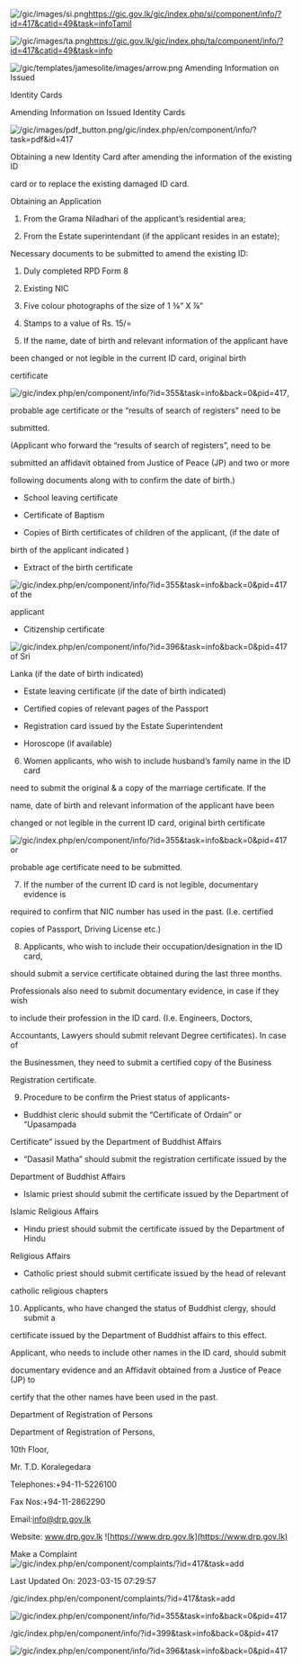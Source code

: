 <!-- Source: https://gic.gov.lk/gic/index.php/en/component/info/?id=417&catid=49&task=info -->

![/gic/images/si.png](/gic/images/si.png)https://gic.gov.lk/gic/index.php/si/component/info/?id=417&catid=49&task=infoTamil

![/gic/images/ta.png](/gic/images/ta.png)https://gic.gov.lk/gic/index.php/ta/component/info/?id=417&catid=49&task=info

![/gic/templates/jamesolite/images/arrow.png](/gic/templates/jamesolite/images/arrow.png) Amending Information on Issued

Identity Cards

Amending Information on Issued Identity Cards

![/gic/images/pdf_button.png](/gic/images/pdf_button.png)/gic/index.php/en/component/info/?task=pdf&id=417

Obtaining a new Identity Card after amending the information of the existing ID

card or to replace the existing damaged ID card.

Obtaining an Application

 1. From the Grama Niladhari of the applicant’s residential area;

 2. From the Estate superintendant (if the applicant resides in an estate);

Necessary documents to be submitted to amend the existing ID:

 1. Duly completed RPD Form 8

 2. Existing NIC

 3. Five colour photographs of the size of 1 ⅜” X ⅞”

 4. Stamps to a value of Rs. 15/=

 5. If the name, date of birth and relevant information of the applicant have

 been changed or not legible in the current ID card, original birth

 certificate

 ![/gic/index.php/en/component/info/?id=355&task=info&back=0&pid=417](/gic/index.php/en/component/info/?id=355&task=info&back=0&pid=417),

 probable age certificate or the “results of search of registers” need to be

 submitted.

(Applicant who forward the “results of search of registers”, need to be

submitted an affidavit obtained from Justice of Peace (JP) and two or more

following documents along with to confirm the date of birth.)

 * School leaving certificate

 * Certificate of Baptism

 * Copies of Birth certificates of children of the applicant, (if the date of

 birth of the applicant indicated )

 * Extract of the birth certificate

 ![/gic/index.php/en/component/info/?id=355&task=info&back=0&pid=417](/gic/index.php/en/component/info/?id=355&task=info&back=0&pid=417) of the

 applicant

 * Citizenship certificate

 ![/gic/index.php/en/component/info/?id=396&task=info&back=0&pid=417](/gic/index.php/en/component/info/?id=396&task=info&back=0&pid=417) of Sri

 Lanka (if the date of birth indicated)

 * Estate leaving certificate (if the date of birth indicated)

 * Certified copies of relevant pages of the Passport

 * Registration card issued by the Estate Superintendent

 * Horoscope (if available)

 6. Women applicants, who wish to include husband’s family name in the ID card

 need to submit the original & a copy of the marriage certificate. If the

 name, date of birth and relevant information of the applicant have been

 changed or not legible in the current ID card, original birth certificate

 ![/gic/index.php/en/component/info/?id=355&task=info&back=0&pid=417](/gic/index.php/en/component/info/?id=355&task=info&back=0&pid=417) or

 probable age certificate need to be submitted.

 7. If the number of the current ID card is not legible, documentary evidence is

 required to confirm that NIC number has used in the past. (I.e. certified

 copies of Passport, Driving License etc.)

 8. Applicants, who wish to include their occupation/designation in the ID card,

 should submit a service certificate obtained during the last three months.

 Professionals also need to submit documentary evidence, in case if they wish

 to include their profession in the ID card. (I.e. Engineers, Doctors,

 Accountants, Lawyers should submit relevant Degree certificates). In case of

 the Businessmen, they need to submit a certified copy of the Business

 Registration certificate.

 9. Procedure to be confirm the Priest status of applicants-

 * Buddhist cleric should submit the “Certificate of Ordain” or “Upasampada

 Certificate” issued by the Department of Buddhist Affairs

 * “Dasasil Matha” should submit the registration certificate issued by the

 Department of Buddhist Affairs

 * Islamic priest should submit the certificate issued by the Department of

 Islamic Religious Affairs

 * Hindu priest should submit the certificate issued by the Department of Hindu

 Religious Affairs

 * Catholic priest should submit certificate issued by the head of relevant

 catholic religious chapters

 10. Applicants, who have changed the status of Buddhist clergy, should submit a

 certificate issued by the Department of Buddhist affairs to this effect.

Applicant, who needs to include other names in the ID card, should submit

documentary evidence and an Affidavit obtained from a Justice of Peace (JP) to

certify that the other names have been used in the past.

Department of Registration of Persons

Department of Registration of Persons,

10th Floor,

Mr. T.D. Koralegedara

Telephones:+94-11-5226100

Fax Nos:+94-11-2862290

Email:info@drp.gov.lk

Website: www.drp.gov.lk ![https://www.drp.gov.lk](https://www.drp.gov.lk)

Make a Complaint ![/gic/index.php/en/component/complaints/?id=417&task=add](/gic/index.php/en/component/complaints/?id=417&task=add)

Last Updated On: 2023-03-15 07:29:57

/gic/index.php/en/component/complaints/?id=417&task=add

![/gic/index.php/en/component/info/?id=355&task=info&back=0&pid=417](/gic/index.php/en/component/info/?id=355&task=info&back=0&pid=417)

/gic/index.php/en/component/info/?id=399&task=info&back=0&pid=417

![/gic/index.php/en/component/info/?id=396&task=info&back=0&pid=417](/gic/index.php/en/component/info/?id=396&task=info&back=0&pid=417)